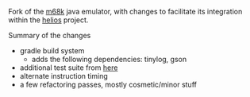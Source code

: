 Fork of the [m68k](https://github.com/tonyheadford/m68k) java emulator, with changes to facilitate its integration within the 
[helios](https://github.com/fedex81/helios) project. 

Summary of the changes
- gradle build system
	- adds the following dependencies: tinylog, gson
- additional test suite from [here](https://github.com/TomHarte/ProcessorTests)
- alternate instruction timing
- a few refactoring passes, mostly cosmetic/minor stuff

